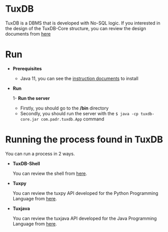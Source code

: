 ﻿# TuxDB

TuxDB is a DBMS that is developed with No-SQL logic. If you interested in the design of the TuxDB-Core structure, you can review the design documents from [here]()

# Run
  
 - **Prerequisites**
 
	 - Java 11,  you can see the [instruction documents](https://docs.oracle.com/en/java/javase/11/install/overview-jdk-installation.html#GUID-8677A77F-231A-40F7-98B9-1FD0B48C346A) to install

 - **Run**

	 1- **Run the server**

	- Firstly, you should go to the **/bin** directory
	- Secondly, you should run the server with the
			`$ java -cp tuxdb-core.jar com.padr.tuxdb.App` command

# Running the process found in TuxDB

You can run a process in 2 ways.

- **TuxDB-Shell** 

	You can review the shell from [here](https://github.com/burakpadr/tuxdb-shell).
	
- **Tuxpy**

	You can review the tuxpy API developed for the Python Programming Language from [here](https://github.com/burakpadr/tuxpy).
	
- **Tuxjava**

	You can review the tuxjava API developed for the Java Programming Language from [here](https://github.com/burakpadr/tuxjava).
	
	
	
	  

